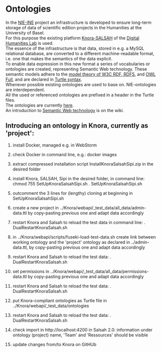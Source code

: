 # Ontologies
In the [NIE-INE](http://www.fee.unibas.ch/nie_ine.html) project an infrastructure is developed to ensure long-term storage of data of scientific edition projects in the Humanities at the University of Basel.  
For this purpose the existing platform [Knora-SALSAH](https://github.com/dhlab-basel/Knora) of the [Digital Humanities Lab](https://github.com/dhlab-basel) is used.  
The essence of the infrastructure is that data, stored in e.g. a MySQL relational database, are converted to a different machine-readable format, i.e. one that makes the semantics of the data explicit.  
To enable data expression in this new format a series of vocabularies or ontologies are created, representing Semantic Web technology. These semantic models adhere to the [model theory of W3C RDF, RDFS](https://www.w3.org/TR/2002/WD-rdf-mt-20020429/), and [OWL Full](https://www.w3.org/TR/owl-semantics/), and are declared in [Turtle syntax](https://www.w3.org/TR/turtle/).  
Whenever possible existing ontologies are used to base on. NIE-ontologies are interdependent.  
All the used or referenced ontologies are prefixed in a header in the Turtle files.  
The ontologies are currently [here](https://github.com/nie-ine/Knora/tree/develop/webapi/_test_data/ontologies).  
An introduction to [Semantic Web technology](https://github.com/nie-ine/Ontologies/wiki/Introduction-to-Semantic-Web-technology) is on the wiki.

## Introducing an ontology in Knora, currently as 'project':

1. install Docker, managed e.g. in WebStorm

2. check Docker in command line, e.g.:
	docker images

3. extract compressed installation script InstallKnoraSalsahSipi.zip in the desired folder

4. install Knora, SALSAH, Sipi in the desired folder, in command line:
	chmod 755 SetUpKnoraSalsahSipi.sh
	. SetUpKnoraSalsahSipi.sh

5. outcomment the 3 lines for (lengthy) cloning at beginning in SetUpKnoraSalsahSipi.sh

6. create a new project in ../Knora/webapi/_test_data/all_data/admin-data.ttl by copy-pasting previous one and adapt data accordingly

7. restart Knora and Salsah to reload the test data in command line:
	. DualRestartKnoraSalsah.sh

8. in ../Knora/webapi/scripts/fuseki-load-test-data.sh create link between working ontology and the 'project' ontology as declared in ../admin-data.ttl, by copy-pasting previous one and adapt data accordingly

9. restart Knora and Salsah to reload the test data:
	. DualRestartKnoraSalsah.sh

10. set permissions in ../Knora/webapi/_test_data/all_data/permissions-data.ttl by copy-pasting previous one and adapt data accordingly

11. restart Knora and Salsah to reload the test data:
	. DualRestartKnoraSalsah.sh

12. put Knora-compliant ontologies as Turtle file in ../Knora/webapi/_test_data/ontologies

13. restart Knora and Salsah to reload the test data:
	. DualRestartKnoraSalsah.sh

14. check import in http://localhost:4200 in Salsah 2.0: information under ontology (project) name, 'Team' and 'Ressources' should be visible

15. update changes from/to Knora on GitHUb
